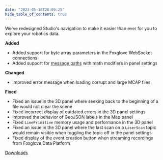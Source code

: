 ```yaml
---
date: "2023-05-18T20:09:25"
hide_table_of_contents: true
---
```

We've redesigned Studio's navigation to make it easier than ever for you to explore your robotics data.

**Added**

- Added support for byte array parameters in the Foxglove WebSocket connections
- Added support for [message paths](https://foxglove.dev/docs/studio/app-concepts/message-path-syntax) with math modifiers in panel settings

**Changed**

- Improved error message when loading corrupt and large MCAP files

**Fixed**

- Fixed an issue in the 3D panel where seeking back to the beginning of a file would not clear the scene
- Fixed incorrect display of outdated errors in the 3D panel settings
- Improved the behavior of GeoJSON labels in the Map panel
- Fixed `LinePrimitive` memory usage and performance in the 3D panel
- Fixed an issue in the 3D panel where the last scan on a `LaserScan` topic would remain visible when toggling the topic off in the panel settings
- Fixed display of the event creation button when streaming recordings from Foxglove Data Platform

[Downloads](https://github.com/foxglove/studio/releases/tag/v1.54.0)
